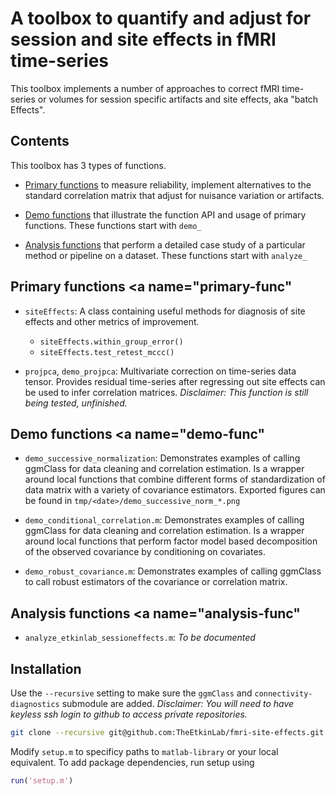 # A toolbox to quantify and adjust for session and site effects in fMRI time-series

This toolbox implements a number of approaches to correct fMRI time-series or volumes for session specific artifacts and site effects, aka "batch Effects". 


## Contents

This toolbox has 3 types of functions. 

- [Primary functions](#primary-func) to measure reliability, implement alternatives to the standard correlation matrix that adjust for nuisance variation or artifacts. 

- [Demo functions](#demo-func) that illustrate the function API and usage of primary functions. These functions start with `demo_`

- [Analysis functions](#analysis-func) that perform a detailed case study of a particular method or pipeline on a dataset. These functions start with `analyze_`

## Primary functions <a name="primary-func"</a>

- `siteEffects`: A class containing useful methods for diagnosis of site effects and other metrics of improvement. 
	- `siteEffects.within_group_error()` 
	- `siteEffects.test_retest_mccc()`

- `projpca`, `demo_projpca`: Multivariate correction on time-series data tensor. Provides residual time-series after regressing out site effects can be used to infer correlation matrices. *Disclaimer: This function is still being tested, unfinished.*

## Demo functions <a name="demo-func"</a>

- `demo_successive_normalization`: Demonstrates examples of calling ggmClass for data cleaning and correlation estimation. Is a wrapper around local functions that combine different forms of standardization of data matrix with a variety of covariance estimators. Exported figures can be found in `tmp/<date>/demo_successive_norm_*.png`

- `demo_conditional_correlation.m`: Demonstrates examples of calling ggmClass for data cleaning and correlation estimation. Is a wrapper around local functions that perform factor model based decomposition of the observed covariance by conditioning on covariates. 

- `demo_robust_covariance.m`: Demonstrates examples of calling ggmClass to call robust estimators of the covariance or correlation matrix. 

## Analysis functions <a name="analysis-func"</a>


- `analyze_etkinlab_sessioneffects.m`: *To be documented*



## Installation

Use the `--recursive` setting to make sure the `ggmClass` and `connectivity-diagnostics` submodule are added. *Disclaimer: You will need to have keyless ssh login to github to access private repositories.*

```bash
git clone --recursive git@github.com:TheEtkinLab/fmri-site-effects.git
```

Modify `setup.m` to specificy paths to `matlab-library` or your local equivalent. To add package dependencies, run setup using 

```MATLAB
run('setup.m')
```

